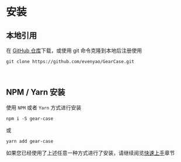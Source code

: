 # 安装

## 本地引用

在 [GitHub 仓库](https://github.com/evenyao/GearCase)下载，或使用 git 命令克隆到本地后注册使用

```
git clone https://github.com/evenyao/GearCase.git
```

<br>

## NPM / Yarn 安装

使用 `NPM` 或者 `Yarn` 方式进行安装

```
npm i -S gear-case
```
或
```
yarn add gear-case
```

如果您已经使用了上述任意一种方式进行了安装，请继续阅览[快速上手](/get-started/README.md)章节